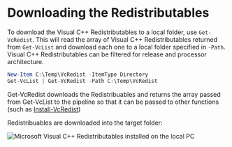 # Downloading the Redistributables

To download the Visual C++ Redistributables to a local folder, use `Get-VcRedist`. This will read the array of Visual C++ Redistributables returned from `Get-VcList` and download each one to a local folder specified in `-Path`. Visual C++ Redistributables can be filtered for release and processor architecture.

```powershell
New-Item C:\Temp\VcRedist -ItemType Directory
Get-VcList | Get-VcRedist -Path C:\Temp\VcRedist
```

Get-VcRedist downloads the Redistribuables and returns the array passed from Get-VcList to the pipeline so that it can be passed to other functions (such as [Install-VcRedist](install-windows.MD))

Redistribuables are downloaded into the target folder:

![Microsoft Visual C++ Redistributables installed on the local PC](https://raw.githubusercontent.com/aaronparker/Install-VisualCRedistributables/master/images/VcRedist-Folder.PNG)